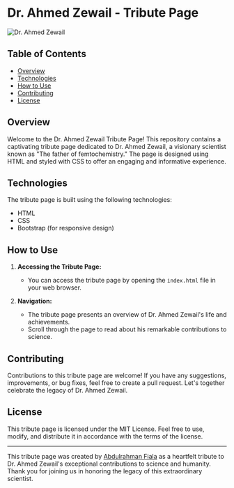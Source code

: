 # Dr. Ahmed Zewail - Tribute Page

![Dr. Ahmed Zewail](https://static.timesofisrael.com/www/uploads/2016/08/Mideast-Egypt-Zewail-_Horo.jpg)

## Table of Contents

- [Overview](#overview)
- [Technologies](#technologies)
- [How to Use](#how-to-use)
- [Contributing](#contributing)
- [License](#license)

## Overview

Welcome to the Dr. Ahmed Zewail Tribute Page! This repository contains a captivating tribute page dedicated to Dr. Ahmed Zewail, a visionary scientist known as "The father of femtochemistry." The page is designed using HTML and styled with CSS to offer an engaging and informative experience.

## Technologies

The tribute page is built using the following technologies:

- HTML
- CSS
- Bootstrap (for responsive design)

## How to Use

1. **Accessing the Tribute Page:**
   - You can access the tribute page by opening the `index.html` file in your web browser.

2. **Navigation:**
   - The tribute page presents an overview of Dr. Ahmed Zewail's life and achievements.
   - Scroll through the page to read about his remarkable contributions to science.

## Contributing

Contributions to this tribute page are welcome! If you have any suggestions, improvements, or bug fixes, feel free to create a pull request. Let's together celebrate the legacy of Dr. Ahmed Zewail.

## License

This tribute page is licensed under the MIT License. Feel free to use, modify, and distribute it in accordance with the terms of the license.

---

This tribute page was created by [Abdulrahman Fiala](https://github.com/AbdulrahmanFiala) as a heartfelt tribute to Dr. Ahmed Zewail's exceptional contributions to science and humanity. Thank you for joining us in honoring the legacy of this extraordinary scientist.

